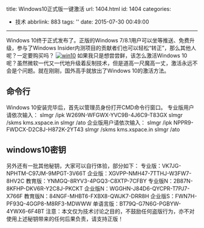 title: Windows10正式版一键激活
url: 1404.html
id: 1404
categories:
  - 技术
abbrlink: 883
tags: ''
date: 2015-07-30 00:49:00
---

Windows 10终于正式发布了。正版的Windows 7/8.1用户可以坐等推送、免费升级，参与了Windows Insider内测项目的贡献者们也可以轻松“转正”，那么其他人呢？一定要购买吗？ [![win10](http://baiyuan.wang/wp-content/uploads/2015/07/win10.jpg)](http://baiyuan.wang/wp-content/uploads/2015/07/win10.jpg) 如果我只是想尝尝鲜，该怎么激活Windows 10呢？虽然微软一代又一代地升级着反制技术，但是道高一尺魔高一丈，激活永远不会是个问题。就在刚刚，国外高手就放出了Windows 10的激活方法。

命令行
---

Windows 10安装完毕后，首先以管理员身份打开CMD命令行窗口。 专业版用户请依次输入： slmgr /ipk W269N-WFGWX-YVC9B-4J6C9-T83GX slmgr /skms kms.xspace.in slmgr /ato 企业版用户请依次输入： slmgr /ipk NPPR9-FWDCX-D2C8J-H872K-2YT43 slmgr /skms kms.xspace.in slmgr /ato

windows10密钥
-----------

另外还有一批其他秘钥，大家可以自行体验，部分如下： 专业版：VK7JG-NPHTM-C97JM-9MPGT-3V66T 企业版：XGVPP-NMH47-7TTHJ-W3FW7-8HV2C 教育版：YNMGQ-8RYV3-4PGQ3-C8XTP-7CFBY 专业版N：2B87N-8KFHP-DKV6R-Y2C8J-PKCKT 企业版N：WGGHN-J84D6-QYCPR-T7PJ7-X766F 教育版N：84NGF-MHBT6-FXBX8-QWJK7-DRR8H 企业版S：FWN7H-PF93Q-4GGP8-M8RF3-MDWWW 单语言版：BT79Q-G7N6G-PGBYW-4YWX6-6F4BT 注意：本文仅为技术讨论之目的，不鼓励任何盗版行为，亦不对使用上述秘钥带来的任何后果负责，请支持正版！